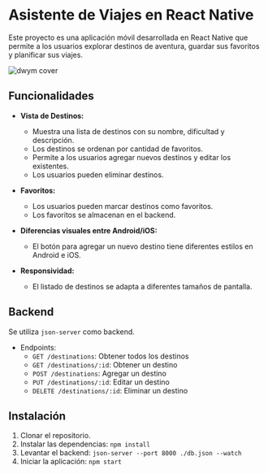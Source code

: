 # Asistente de Viajes en React Native

Este proyecto es una aplicación móvil desarrollada en React Native que permite a los usuarios explorar destinos de aventura, guardar sus favoritos y planificar sus viajes.

![dwym cover](https://github.com/user-attachments/assets/d9ba5f9d-1127-4247-b5bf-533726885c3f)

## Funcionalidades

*   **Vista de Destinos:**
    *   Muestra una lista de destinos con su nombre, dificultad y descripción.
    *   Los destinos se ordenan por cantidad de favoritos.
    *   Permite a los usuarios agregar nuevos destinos y editar los existentes.
    *   Los usuarios pueden eliminar destinos.

*   **Favoritos:**
    *   Los usuarios pueden marcar destinos como favoritos.
    *   Los favoritos se almacenan en el backend.

*   **Diferencias visuales entre Android/iOS:**
    *   El botón para agregar un nuevo destino tiene diferentes estilos en Android e iOS.

*   **Responsividad:**
    *   El listado de destinos se adapta a diferentes tamaños de pantalla.

## Backend

Se utiliza `json-server` como backend.

*   Endpoints:
    *   `GET /destinations`: Obtener todos los destinos
    *   `GET /destinations/:id`: Obtener un destino
    *   `POST /destinations`: Agregar un destino
    *   `PUT /destinations/:id`: Editar un destino
    *   `DELETE /destinations/:id`: Eliminar un destino

## Instalación

1.  Clonar el repositorio.
2.  Instalar las dependencias: `npm install`
3.  Levantar el backend: `json-server --port 8000 ./db.json --watch`
4.  Iniciar la aplicación: `npm start`
